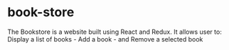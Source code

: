 # book-store
The Bookstore is a website built using React and Redux. It allows user to: Display a list of books - Add a book - and  Remove a selected book
